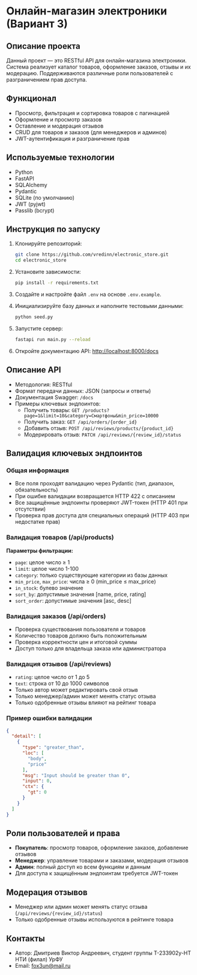 # Онлайн-магазин электроники (Вариант 3)

## Описание проекта
Данный проект — это RESTful API для онлайн-магазина электроники. Система реализует каталог товаров, оформление заказов, отзывы и их модерацию. Поддерживаются различные роли пользователей с разграничением прав доступа.

## Функционал
- Просмотр, фильтрация и сортировка товаров с пагинацией
- Оформление и просмотр заказов
- Оставление и модерация отзывов
- CRUD для товаров и заказов (для менеджеров и админов)
- JWT-аутентификация и разграничение прав

## Используемые технологии
- Python
- FastAPI
- SQLAlchemy
- Pydantic
- SQLite (по умолчанию)
- JWT (pyjwt)
- Passlib (bcrypt)

## Инструкция по запуску
1. Клонируйте репозиторий:
   ```sh
   git clone https://github.com/vredinn/electronic_store.git
   cd electronic_store
   ```
2. Установите зависимости:
   ```sh
   pip install -r requirements.txt
   ```
3. Создайте и настройте файл `.env` на основе `.env.example`.

4. Инициализируйте базу данных и наполните тестовыми данными:
   ```sh
   python seed.py
   ```
5. Запустите сервер:
   ```sh
   fastapi run main.py --reload
   ```
6. Откройте документацию API: [http://localhost:8000/docs](http://localhost:8000/docs)

## Описание API
- Методология: RESTful
- Формат передачи данных: JSON (запросы и ответы)
- Документация Swagger: `/docs`
- Примеры ключевых эндпоинтов:
  - Получить товары: `GET /products?page=1&limit=10&category=Смартфоны&min_price=10000`
  - Получить заказ: `GET /api/orders/{order_id}`
  - Добавить отзыв: `POST /api/reviews/products/{product_id}`
  - Модерировать отзыв: `PATCH /api/reviews/{review_id}/status`

## Валидация ключевых эндпоинтов

### Общая информация
- Все поля проходят валидацию через Pydantic (тип, диапазон, обязательность)
- При ошибке валидации возвращается HTTP 422 с описанием
- Все защищённые эндпоинты проверяют JWT-токен (HTTP 401 при отсутствии)
- Проверка прав доступа для специальных операций (HTTP 403 при недостатке прав)

### Валидация товаров (/api/products)
**Параметры фильтрации:**
- `page`: целое число ≥ 1
- `limit`: целое число 1-100
- `category`: только существующие категории из базы данных
- `min_price`, `max_price`: числа ≥ 0 (min_price ≤ max_price)
- `in_stock`: булево значение
- `sort_by`: допустимые значения [name, price, rating]
- `sort_order`: допустимые значения [asc, desc]

### Валидация заказов (/api/orders)
- Проверка существования пользователя и товаров
- Количество товаров должно быть положительным
- Проверка корректности цен и итоговой суммы
- Доступ только для владельца заказа или администратора

### Валидация отзывов (/api/reviews)
- `rating`: целое число от 1 до 5
- `text`: строка от 10 до 1000 символов
- Только автор может редактировать свой отзыв
- Только менеджер/админ может менять статус отзыва
- Только одобренные отзывы влияют на рейтинг товара

### Пример ошибки валидации
```json
{
  "detail": [
    {
      "type": "greater_than",
      "loc": [
        "body",
        "price"
      ],
      "msg": "Input should be greater than 0",
      "input": 0,
      "ctx": {
        "gt": 0
      }
    }
  ]
}
```

## Роли пользователей и права
- **Покупатель**: просмотр товаров, оформление заказов, добавление отзывов
- **Менеджер**: управление товарами и заказами, модерация отзывов
- **Админ**: полный доступ ко всем функциям и данным
- Для доступа к защищённым эндпоинтам требуется JWT-токен

## Модерация отзывов 
- Менеджер или админ может менять статус отзыва (`/api/reviews/{review_id}/status`)
- Только одобренные отзывы используются в рейтинге товара

## Контакты
- Автор: Дмитриев Виктор Андреевич, студент группы Т-233902у-НТ НТИ (филал) УрФУ
- Email: fox3un@mail.ru
